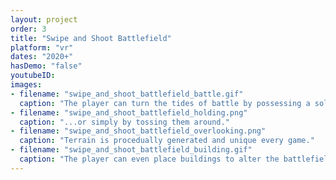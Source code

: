 ```yaml
---
layout: project
order: 3
title: "Swipe and Shoot Battlefield"
platform: "vr"
dates: "2020+"
hasDemo: "false"
youtubeID:
images:
- filename: "swipe_and_shoot_battlefield_battle.gif"
  caption: "The player can turn the tides of battle by possessing a soldier..."
- filename: "swipe_and_shoot_battlefield_holding.png"
  caption: "...or simply by tossing them around."
- filename: "swipe_and_shoot_battlefield_overlooking.png"
  caption: "Terrain is procedually generated and unique every game."
- filename: "swipe_and_shoot_battlefield_building.gif"
  caption: "The player can even place buildings to alter the battlefield."
---
```

